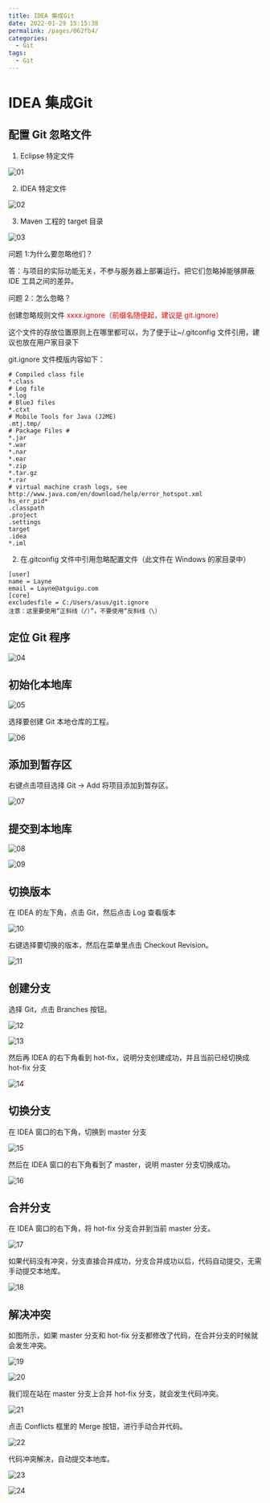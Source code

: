 ```yaml
---
title: IDEA 集成Git
date: 2022-01-29 15:15:38
permalink: /pages/062fb4/
categories:
  - Git
tags:
  - Git
---
```

# IDEA 集成Git

## 配置 Git 忽略文件

1. Eclipse 特定文件

![01](https://cdn.staticaly.com/gh/xustudyxu/image-hosting@master/studynotes/Git/images/06/01.png)

2. IDEA 特定文件

![02](https://cdn.staticaly.com/gh/xustudyxu/image-hosting@master/studynotes/Git/images/06/02.png)

3. Maven 工程的 target 目录

![03](https://cdn.staticaly.com/gh/xustudyxu/image-hosting@master/studynotes/Git/images/06/03.png)

问题 1:为什么要忽略他们？

答：与项目的实际功能无关，不参与服务器上部署运行。把它们忽略掉能够屏蔽 IDE 工具之间的差异。

问题 2：怎么忽略？

创建忽略规则文件 <font color="##dd0000">xxxx.ignore（前缀名随便起，建议是 git.ignore）</font>

这个文件的存放位置原则上在哪里都可以，为了便于让~/.gitconfig 文件引用，建议也放在用户家目录下

git.ignore 文件模版内容如下：

```shell
# Compiled class file
*.class
# Log file
*.log
# BlueJ files
*.ctxt
# Mobile Tools for Java (J2ME)
.mtj.tmp/
# Package Files #
*.jar
*.war
*.nar
*.ear
*.zip
*.tar.gz
*.rar
# virtual machine crash logs, see 
http://www.java.com/en/download/help/error_hotspot.xml
hs_err_pid*
.classpath
.project
.settings
target
.idea
*.iml
```

2. 在.gitconfig 文件中引用忽略配置文件（此文件在 Windows 的家目录中）

```shell
[user]
name = Layne
email = Layne@atguigu.com
[core]
excludesfile = C:/Users/asus/git.ignore
注意：这里要使用“正斜线（/）”，不要使用“反斜线（\）
```

## 定位 Git 程序

![04](https://cdn.staticaly.com/gh/xustudyxu/image-hosting@master/studynotes/Git/images/06/04.png)

## 初始化本地库

![05](https://cdn.staticaly.com/gh/xustudyxu/image-hosting@master/studynotes/Git/images/06/05.png)

选择要创建 Git 本地仓库的工程。

![06](https://cdn.staticaly.com/gh/xustudyxu/image-hosting@master/studynotes/Git/images/06/06.png)

 ## 添加到暂存区

右键点击项目选择 Git -> Add 将项目添加到暂存区。

![07](https://cdn.staticaly.com/gh/xustudyxu/image-hosting@master/studynotes/Git/images/06/07.png)

##  提交到本地库

![08](https://cdn.staticaly.com/gh/xustudyxu/image-hosting@master/studynotes/Git/images/06/08.png)

![09](https://cdn.staticaly.com/gh/xustudyxu/image-hosting@master/studynotes/Git/images/06/09.png)

## 切换版本

在 IDEA 的左下角，点击 Git，然后点击 Log 查看版本

![10](https://cdn.staticaly.com/gh/xustudyxu/image-hosting@master/studynotes/Git/images/06/10.png)

右键选择要切换的版本，然后在菜单里点击 Checkout Revision。

![11](https://cdn.staticaly.com/gh/xustudyxu/image-hosting@master/studynotes/Git/images/06/11.png)

## 创建分支

选择 Git，点击 Branches 按钮。

![12](https://cdn.staticaly.com/gh/xustudyxu/image-hosting@master/studynotes/Git/images/06/12.png)

![13](https://cdn.staticaly.com/gh/xustudyxu/image-hosting@master/studynotes/Git/images/06/13.png)

然后再 IDEA 的右下角看到 hot-fix，说明分支创建成功，并且当前已经切换成 hot-fix 分支

![14](https://cdn.staticaly.com/gh/xustudyxu/image-hosting@master/studynotes/Git/images/06/14.png)

## 切换分支

在 IDEA 窗口的右下角，切换到 master 分支

![15](https://cdn.staticaly.com/gh/xustudyxu/image-hosting@master/studynotes/Git/images/06/15.png)

然后在 IDEA 窗口的右下角看到了 master，说明 master 分支切换成功。

![16](https://cdn.staticaly.com/gh/xustudyxu/image-hosting@master/studynotes/Git/images/06/16.png)

## 合并分支

在 IDEA 窗口的右下角，将 hot-fix 分支合并到当前 master 分支。

![17](https://cdn.staticaly.com/gh/xustudyxu/image-hosting@master/studynotes/Git/images/06/17.png)

如果代码没有冲突，分支直接合并成功，分支合并成功以后，代码自动提交，无需手动提交本地库。

![18](https://cdn.staticaly.com/gh/xustudyxu/image-hosting@master/studynotes/Git/images/06/18.png)

## 解决冲突

如图所示，如果 master 分支和 hot-fix 分支都修改了代码，在合并分支的时候就会发生冲突。

![19](https://cdn.staticaly.com/gh/xustudyxu/image-hosting@master/studynotes/Git/images/06/19.png)

![20](https://cdn.staticaly.com/gh/xustudyxu/image-hosting@master/studynotes/Git/images/06/20.png)

我们现在站在 master 分支上合并 hot-fix 分支，就会发生代码冲突。

![21](https://cdn.staticaly.com/gh/xustudyxu/image-hosting@master/studynotes/Git/images/06/21.png)

点击 Conflicts 框里的 Merge 按钮，进行手动合并代码。

![22](https://cdn.staticaly.com/gh/xustudyxu/image-hosting@master/studynotes/Git/images/06/22.png)

代码冲突解决，自动提交本地库。

![23](https://cdn.staticaly.com/gh/xustudyxu/image-hosting@master/studynotes/Git/images/06/23.png)

![24](https://cdn.staticaly.com/gh/xustudyxu/image-hosting@master/studynotes/Git/images/06/24.png)

